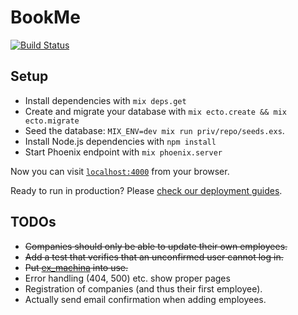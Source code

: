 # BookMe

[![Build Status](https://travis-ci.org/sveittir-finnar/book-me.svg?branch=master)](https://travis-ci.org/sveittir-finnar/book-me)

## Setup

  * Install dependencies with `mix deps.get`
  * Create and migrate your database with `mix ecto.create && mix ecto.migrate`
  * Seed the database: `MIX_ENV=dev mix run priv/repo/seeds.exs`.
  * Install Node.js dependencies with `npm install`
  * Start Phoenix endpoint with `mix phoenix.server`

Now you can visit [`localhost:4000`](http://localhost:4000) from your browser.

Ready to run in production? Please [check our deployment guides](http://www.phoenixframework.org/docs/deployment).

## TODOs

* ~~Companies should only be able to update their own employees.~~
* ~~Add a test that verifies that an unconfirmed user cannot log in.~~
* ~~Put [ex_machina](https://github.com/thoughtbot/ex_machina) into use.~~
* Error handling (404, 500) etc. show proper pages
* Registration of companies (and thus their first employee).
* Actually send email confirmation when adding employees.
